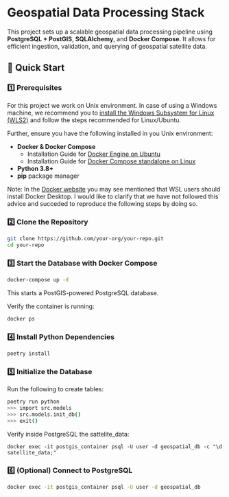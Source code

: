 # Geospatial Data Processing Stack

This project sets up a scalable geospatial data processing pipeline using **PostgreSQL + PostGIS**, **SQLAlchemy**, and **Docker Compose**. It allows for efficient ingestion, validation, and querying of geospatial satellite data.

## 🚀 Quick Start

### 1️⃣ Prerequisites

For this project we work on Unix environment. In case of using a Windows machine, we recommend you to [install the Windows Subsystem for Linux (WLS2)](https://learn.microsoft.com/en-us/windows/wsl/install) and follow the steps recommended for Linux/Ubuntu.

Further, ensure you have the following installed in you Unix environment:
- **Docker & Docker Compose**
	- Installation Guide for [Docker Engine on Ubuntu](https://docs.docker.com/compose/install/)
	- Installation Guide for [Docker Compose standalone on Linux](https://docs.docker.com/compose/install/standalone/#on-linux)
- **Python 3.8+**
- **pip** package manager

Note: In the [Docker website](https://docs.docker.com/) you may see mentioned that WSL users should install Docker Desktop. I would like to clarify that we have not followed this advice and succeded to reproduce the following steps by doing so.

### 2️⃣ Clone the Repository
```bash
git clone https://github.com/your-org/your-repo.git
cd your-repo
```

### 3️⃣ Start the Database with Docker Compose

```bash
docker-compose up -d
```

This starts a PostGIS-powered PostgreSQL database.

Verify the container is running:

```bash
docker ps
```

### 4️⃣ Install Python Dependencies

```bash
poetry install
```

### 5️⃣ Initialize the Database

Run the following to create tables:

```bash
poetry run python
>>> import src.models
>>> src.models.init_db()
>>> exit()
 ```

Verify inside PostgreSQL the sattelite_data:

```
docker exec -it postgis_container psql -U user -d geospatial_db -c "\d satellite_data;"
```

### 6️⃣ (Optional) Connect to PostgreSQL

```bash
docker exec -it postgis_container psql -U user -d geospatial_db
```

